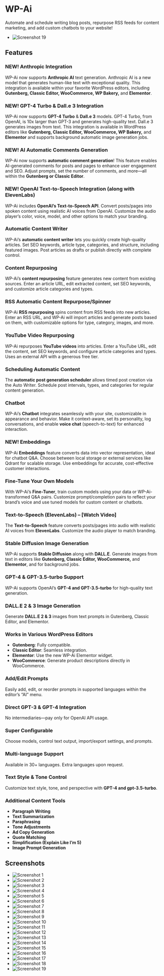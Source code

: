 # WP-Ai
Automate and schedule writing blog posts, repurpose RSS feeds for content marketing, and add custom chatbots to your website!

- ![Screenshot 19](screenshots/screenshot-00019.jpeg)

## Features

### NEW! Anthropic Integration
WP-Ai now supports **Anthropic AI** text generation. Anthropic AI is a new model that generates human-like text with exceptional quality. This integration is available within your favorite WordPress editors, including **Gutenberg, Classic Editor, WooCommerce, WP Bakery,** and **Elementor**.

### NEW! GPT-4 Turbo & Dall.e 3 Integration
WP-Ai now supports **GPT-4 Turbo** & **Dall.e 3** models. GPT-4 Turbo, from OpenAI, is 10x larger than GPT-3 and generates high-quality text. Dall.e 3 generates images from text. This integration is available in WordPress editors like **Gutenberg, Classic Editor, WooCommerce, WP Bakery,** and **Elementor** and supports background automatic image generation jobs.

### NEW! AI Automatic Comments Generation
WP-Ai now supports **automatic comment generation**! This feature enables AI-generated comments for posts and pages to enhance user engagement and SEO. Adjust prompts, set the number of comments, and more—all within the **Gutenberg or Classic Editor**.

### NEW! OpenAI Text-to-Speech Integration (along with ElevenLabs)
WP-Ai includes **OpenAI’s Text-to-Speech API**. Convert posts/pages into spoken content using realistic AI voices from OpenAI. Customize the audio player’s color, voice, model, and other options to match your branding.

### Automatic Content Writer
WP-Ai’s **automatic content writer** lets you quickly create high-quality articles. Set SEO keywords, article type, categories, and structure, including featured images. Post articles as drafts or publish directly with complete control.

### Content Repurposing
WP-Ai’s **content repurposing** feature generates new content from existing sources. Enter an article URL, edit extracted content, set SEO keywords, and customize article categories and types.

### RSS Automatic Content Repurpose/Spinner
WP-Ai **RSS repurposing** spins content from RSS feeds into new articles. Enter an RSS URL, and WP-Ai will import articles and generate posts based on them, with customizable options for type, category, images, and more.

### YouTube Video Repurposing
WP-Ai repurposes **YouTube videos** into articles. Enter a YouTube URL, edit the content, set SEO keywords, and configure article categories and types. Uses an external API with a generous free tier.

### Scheduling Automatic Content
The **automatic post generation scheduler** allows timed post creation via the Auto Writer. Schedule post intervals, types, and categories for regular content generation.

### Chatbot
WP-Ai’s **Chatbot** integrates seamlessly with your site, customizable in appearance and behavior. Make it context-aware, set its personality, log conversations, and enable **voice chat** (speech-to-text) for enhanced interaction.

### NEW! Embeddings
WP-Ai **Embeddings** feature converts data into vector representation, ideal for chatbot Q&A. Choose between local storage or external services like Qdrant for scalable storage. Use embeddings for accurate, cost-effective customer interactions.

### Fine-Tune Your Own Models
With WP-Ai’s **Fine-Tuner**, train custom models using your data or WP-Ai-transformed Q&A pairs. Customize prompt/completion pairs to reflect your brand’s voice and use tuned models for custom content or chatbots.

### Text-to-Speech (ElevenLabs) – [Watch Video]
The **Text-to-Speech** feature converts posts/pages into audio with realistic AI voices from **ElevenLabs**. Customize the audio player to match branding.

### Stable Diffusion Image Generation
WP-Ai supports **Stable Diffusion** along with **DALL.E**. Generate images from text in editors like **Gutenberg, Classic Editor, WooCommerce,** and **Elementor**, and for background jobs.

### GPT-4 & GPT-3.5-turbo Support
WP-Ai supports OpenAI’s **GPT-4 and GPT-3.5-turbo** for high-quality text generation.

### DALL.E 2 & 3 Image Generation
Generate **DALL.E 2 & 3** images from text prompts in Gutenberg, Classic Editor, and Elementor.

### Works in Various WordPress Editors
- **Gutenberg**: Fully compatible.
- **Classic Editor**: Seamless integration.
- **Elementor**: Use the new WP-Ai Elementor widget.
- **WooCommerce**: Generate product descriptions directly in WooCommerce.

### Add/Edit Prompts
Easily add, edit, or reorder prompts in supported languages within the editor’s “AI” menu.

### Direct GPT-3 & GPT-4 Integration
No intermediaries—pay only for OpenAI API usage.

### Super Configurable
Choose models, control text output, import/export settings, and prompts.

### Multi-language Support
Available in 30+ languages. Extra languages upon request.

### Text Style & Tone Control
Customize text style, tone, and perspective with **GPT-4 and gpt-3.5-turbo**.

### Additional Content Tools
- **Paragraph Writing**
- **Text Summarization**
- **Paraphrasing**
- **Tone Adjustments**
- **Ad Copy Generation**
- **Quote Matching**
- **Simplification (Explain Like I’m 5)**
- **Image Prompt Generation**

## Screenshots

- ![Screenshot 1](screenshots/screenshot-00001.jpeg)
- ![Screenshot 2](screenshots/screenshot-00002.jpeg)
- ![Screenshot 3](screenshots/screenshot-00003.jpeg)
- ![Screenshot 4](screenshots/screenshot-00004.jpeg)
- ![Screenshot 5](screenshots/screenshot-00005.jpeg)
- ![Screenshot 6](screenshots/screenshot-00006.jpeg)
- ![Screenshot 7](screenshots/screenshot-00007.jpeg)
- ![Screenshot 8](screenshots/screenshot-00008.jpeg)
- ![Screenshot 9](screenshots/screenshot-00009.jpeg)
- ![Screenshot 10](screenshots/screenshot-00010.jpeg)
- ![Screenshot 11](screenshots/screenshot-00011.jpeg)
- ![Screenshot 12](screenshots/screenshot-00012.jpeg)
- ![Screenshot 13](screenshots/screenshot-00013.jpeg)
- ![Screenshot 14](screenshots/screenshot-00014.jpeg)
- ![Screenshot 15](screenshots/screenshot-00015.jpeg)
- ![Screenshot 16](screenshots/screenshot-00016.jpeg)
- ![Screenshot 17](screenshots/screenshot-00017.jpeg)
- ![Screenshot 18](screenshots/screenshot-00018.jpeg)
- ![Screenshot 19](screenshots/screenshot-00019.jpeg)



